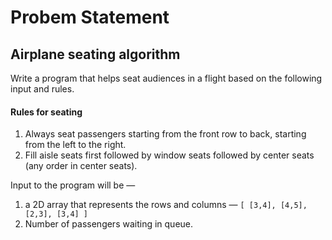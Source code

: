 # Probem Statement

## Airplane seating algorithm

Write a program that helps seat audiences in a flight based on the following input and rules.

#### Rules for seating

1. Always seat passengers starting from the front row to back, starting from the left to the right.
2. Fill aisle seats first followed by window seats followed by center seats (any order in center seats).

Input to the program will be —

1. a 2D array that represents the rows and columns — `[ [3,4], [4,5], [2,3], [3,4] ]`
2. Number of passengers waiting in queue.

